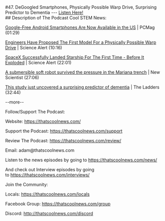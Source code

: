 #47. DeGoogled Smartphones, Physically Possible Warp Drive, Surprising Predictor to Dementia
        ---
        [Listen Here!](https://thatscoolnews.podbean.com/e/47-degoogled-smartphones-physically-possible-warp-drive-surprising-predictor-to-dementia/) \
        ## Description of The Podcast
        Cool STEM News:
<p style="text-align:left;"><a href='https://www.pcmag.com/news/google-free-android-smartphones-are-now-available-in-the-us'>Google-Free Android Smartphones Are Now Available in the US</a> | PCMag (01:29)</p>

<p style="text-align:left;"><a href='https://www.sciencealert.com/engineers-have-proposed-the-first-model-for-a-physical-warp-drive'>Engineers Have Proposed The First Model For a Physically Possible Warp Drive</a> | Science Alert (10:16)</p>

<p style="text-align:left;"><a href='https://www.sciencealert.com/spacex-is-attempting-yet-another-ambitious-starship-launch-right-now-watch-live-here'>SpaceX Successfully Landed Starship For The First Time - Before It Exploded</a> | Science Alert (22:01)</p>

<p style="text-align:left;"><a href='https://www.newscientist.com/article/2269914-a-submersible-soft-robot-survived-the-pressure-in-the-mariana-trench/'>A submersible soft robot survived the pressure in the Mariana trench</a> | New Scientist (27:06)</p>

<p style="text-align:left;"><a href='https://www.theladders.com/career-advice/this-study-just-uncovered-a-surprising-predictor-of-dementia'>This study just uncovered a surprising predictor of dementia</a> | The Ladders (32:44)</p>

<p style="text-align:left;">--more--</p>

Follow/Support The Podcast:
<p style="text-align:left;">Website: <a href='https://thatscoolnews.com/'>https://thatscoolnews.com/</a></p>

<p style="text-align:left;">Support the Podcast: <a href='https://thatscoolnews.com/support'>https://thatscoolnews.com/support</a></p>

<p style="text-align:left;">Review The Podcast: <a href='https://thatscoolnews.com/review/'>https://thatscoolnews.com/review/</a></p>

<p style="text-align:left;">Email: adam@thatscoolnews.com</p>

<p style="text-align:left;">Listen to the news episodes by going to <a href='https://thatscoolnews.com/news/'>https://thatscoolnews.com/news/</a></p>

<p style="text-align:left;">And check out Interview episodes by going to <a href='https://thatscoolnews.com/interviews/'>https://thatscoolnews.com/interviews/</a></p>

Join the Community:
<p style="text-align:left;">Locals: <a href='https://thatscoolnews.com/locals'>https://thatscoolnews.com/locals</a></p>

<p style="text-align:left;">Facebook Group: <a href='https://thatscoolnews.com/group'>https://thatscoolnews.com/group </a></p>

<p style="text-align:left;">Discord: <a href='http://thatscoolnews.com/discord'>http://thatscoolnews.com/discord</a></p>
